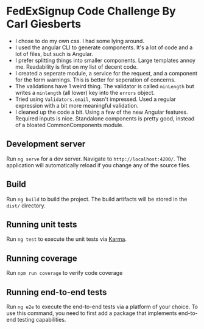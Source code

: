 # FedExSignup Code Challenge By Carl Giesberts

- I chose to do my own css. I had some lying around.
- I used the angular CLI to generate components. It's a lot of code and a lot of files, but such is Angular.
- I prefer splitting things into smaller components. Large templates annoy me. Readability is first on my list of decent code.
- I created a seperate module, a service for the request, and a component for the form warnings. This is better for seperation of concerns.
- The validations have 1 weird thing. The validator is called `minLength` but writes a `minlength` (all lower) key into the `errors` object.
- Tried using `Validators.email`, wasn't impressed. Used a regular expression with a bit more meaningful validation.
- I cleaned up the code a bit. Using a few of the new Angular features. Required inputs is nice. Standalone components is pretty good, instead of a bloated CommonComponents module.

## Development server

Run `ng serve` for a dev server. Navigate to `http://localhost:4200/`. The application will automatically reload if you change any of the source files.

## Build

Run `ng build` to build the project. The build artifacts will be stored in the `dist/` directory.

## Running unit tests

Run `ng test` to execute the unit tests via [Karma](https://karma-runner.github.io).

## Running coverage

Run `npm run coverage` to verify code coverage

## Running end-to-end tests

Run `ng e2e` to execute the end-to-end tests via a platform of your choice. To use this command, you need to first add a package that implements end-to-end testing capabilities.

